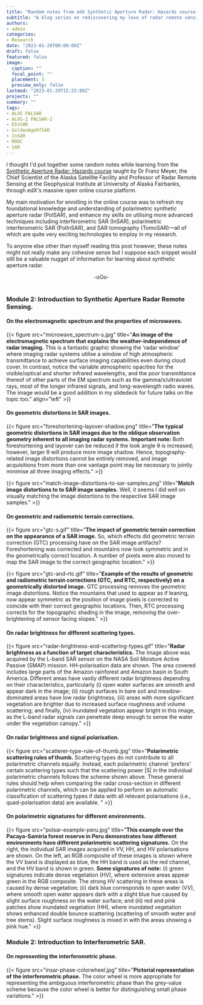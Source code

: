 ```yaml
---
title: "Random notes from edX Synthetic Aperture Radar: Hazards course."
subtitle: "A blog series on rediscovering my love of radar remote sensing."
authors: 
- admin
categories: 
- Research
date: "2023-01-29T00:00:00Z"
draft: false
featured: false
image:
  caption: ""
  focal_point: ""
  placement: 3
  preview_only: false
lastmod: "2023-01-29T15:25:00Z"
projects: ""
summary: ""
tags:
- ALOS PALSAR
- ALOS-2 PALSAR-2
- DInSAR
- GoldenAgeOfSAR
- InSAR
- MOOC
- SAR
---
```

I thought I'd put together some random notes while learning from the [Synthetic Aperture Radar: Hazards course](https://courses.edx.org/courses/course-v1:AlaskaX+SAR-401+3T2020/89e9f34aa5d14551915c89e8443a8f6c/) taught by Dr Franz Meyer, the Chief Scientist of the Alaska Satellite Facility and Professor of Radar Remote Sensing at the Geophysical Institute at University of Alaska Fairbanks, through edX's massive open online course platform.

My main motivation for enrolling in the online course was to refresh my foundational knowledge and understanding of polarimetric synthetic aperture radar (PolSAR), and enhance my skills on utilising more advanced techniques including interferometric SAR (InSAR), polarimetric interferometric SAR (PolInSAR), and SAR tomography (TomoSAR)—all of which are quite very exciting technologies to employ in my research.

To anyone else other than myself reading this post however, these notes might not really make any cohesive sense but I suppose each snippet would still be a valuable nugget of information for learning about synthetic aperture radar.

<div align="center">-oOo-</div><br/>

### Module 2: Introduction to Synthetic Aperture Radar Remote Sensing.

#### On the electromagnetic spectrum and the properties of microwaves.
{{< figure src="microwave_spectrum-s.jpg" title="**An image of the electromagnetic spectrum that explains the weather-independence of radar imaging.** This is a fantastic graphic showing the 'radar window' where imaging radar systems utilise a window of high atmospheric transmittance to achieve surface imaging capabilities even during cloud cover. In contrast, notice the variable atmospheric opacities for the visible/optical and shorter infrared wavelengths, and the poor transmittance thereof of other parts of the EM spectrum such as the gamma/x/ultraviolet rays, most of the longer infrared signals, and long-wavelength radio waves. The image would be a good addition in my slidedeck for future talks on the topic too." align="left" >}}

#### On geometric distortions in SAR images.
{{< figure src="foreshortening-layover-shadow.png" title="**The typical geometric distortions in SAR images due to the oblique observation geometry inherent to all imaging radar systems.** **Important note:** Both foreshortening and layover can be reduced if the look angle θ is increased; however, larger θ will produce more image shadow. Hence, topography-related image distortions cannot be entirely removed, and image acquisitions from more than one vantage point may be necessary to jointly minimise all three imaging effects." >}}

{{< figure src="match-image-distortions-to-sar-samples.png" title="**Match image distortions to to SAR image samples.** Well, it seems I did well on visually matching the image distortions to the respective SAR image samples." >}}

#### On geometric and radiometric terrain corrections.
{{< figure src="gtc-s.gif" title="**The impact of geometric terrain correction on the appearance of a SAR image.** So, which effects did geometric terrain correction (GTC) processing have on the SAR image artifacts? Foreshortening was corrected and mountains now look symmetric and in the geometrically correct location. A number of pixels were also moved to map the SAR image to the correct geographic location." >}}

{{< figure src="gtc-and-rtc.gif" title="**Example of the results of geometric and radiometric terrain corrections (GTC, and RTC, respectively) on a geometrically distorted image.** GTC processing removes the geometric image distortions. Notice the mountains that used to appear as if leaning, now appear symmetric as the position of image pixels is corrected to coincide with their correct geographic locations. Then, RTC processing corrects for the topographic shading in the image, removing the over-brightening of sensor facing slopes." >}}

#### On radar brightness for different scattering types.
{{< figure src="radar-brightness-and-scattering-types.gif" title="**Radar brightness as a function of target characteristics.** The image above was acquired by the L-band SAR sensor on the NASA Soil Moisture Active Passive (SMAP) mission. HH-polarisation data are shown. The area covered includes large parts of the Amazon rainforest and Amazon basin in South America. Different areas have vastly different radar brightness depending on their characteristics, particularly (i) open water surfaces are smooth and appear dark in the image; (ii) rough surfaces in bare soil and meadow-dominated areas have low radar brightness; (iii) areas with more significant vegetation are brighter due to increased surface roughness and volume scattering; and finally, (iv) inundated vegetation appear bright in this image, as the L-band radar signals can penetrate deep enough to sense the water under the vegetation canopy." >}}

#### On radar brightness and signal polarisation.
{{< figure src="scatterer-type-rule-of-thumb.jpg" title="**Polarimetric scattering rules of thumb.** Scattering types do not contribute to all polarimetric channels equally. Instead, each polarimetric channel 'prefers' certain scattering types such that the scattering power |S| in the individual polarimetric channels follows the scheme shown above. These general rules should help when comparing the radar cross-section in different polarimetric channels, which can be applied to perform an automatic classification of scattering types if data with all relevant polarisations (i.e., quad-polarisation data) are available. " >}}

#### On polarimetric signatures for different environments.
{{< figure src="polsar-example-peru.jpg" title="**This example over the Pacaya-Samiria forest reserve in Peru demonstrates how different environments have different polarimetric scattering signatures.** On the right, the individual SAR images acquired in VV, HH, and HV polarisations are shown. On the left, an RGB composite of these images is shown where the VV band is displayed as blue, the HH band is used as the red channel, and the HV band is shown in green. **Some signatures of note:** (i) green signatures indicate dense vegetation (HV), where extensive areas appear green in the RGB composite. The strong HV scattering in these areas is caused by dense vegetation; (ii) dark blue corresponds to open water (VV), where smooth open water appears dark with a slight blue hue caused by slight surface roughness on the water surface; and (iii) red and pink patches show inundated vegetation (HH), where inundated vegetation shows enhanced double bounce scattering (scattering of smooth water and tree stems). Slight surface roughness is mixed in with the areas showing a pink hue." >}}

### Module 2: Introduction to Interferometric SAR.

#### On representing the interferometric phase.
{{< figure src="insar-phase-colorwheel.jpg" title="**Pictorial representation of the interferometric phase.** The color wheel is more appropriate for representing the ambiguous interferometric phase than the grey-value scheme because the color wheel is better for distinguishing small phase variations." >}}


